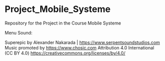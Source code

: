 # Project_Mobile_Systeme
Repository for the Project in the Course Mobile Systeme

Menu Sound:

Superepic by Alexander Nakarada | https://www.serpentsoundstudios.com
Music promoted by https://www.chosic.com
Attribution 4.0 International (CC BY 4.0)
https://creativecommons.org/licenses/by/4.0/
